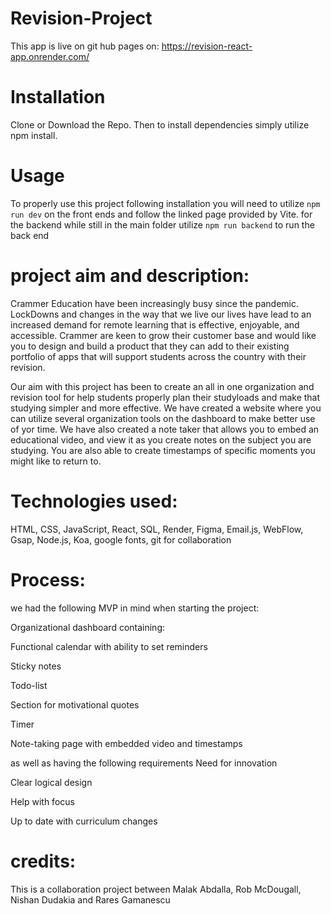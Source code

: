 # Revision-Project

This app is live on git hub pages on: https://revision-react-app.onrender.com/

# Installation

Clone or Download the Repo. Then to install dependencies
simply utilize npm install.

# Usage

To properly use this project following installation you will need to utilize `npm run dev` on the front ends and follow the linked page provided by Vite.
for the backend while still in the main folder utilize `npm run backend` to run the back end

# project aim and description:

Crammer Education have been increasingly busy since the pandemic. LockDowns and changes in the way that we live our lives have lead to an increased demand for remote learning that is effective, enjoyable, and accessible. Crammer are keen to grow their customer base and would like you to design and build a product that they can add to their existing portfolio of apps that will support students across the country with their revision.

Our aim with this project has been to create an all in one organization and revision tool for help students properly plan their studyloads and make that studying simpler and more effective. We have created a website where you can utilize several organization tools on the dashboard to make better use of yor time. We have also created a note taker that allows you to embed an educational video, and view it as you create notes on the subject you are studying. You are also able to create timestamps of specific moments you might like to return to.

# Technologies used:

HTML, CSS, JavaScript, React, SQL, Render, Figma, Email.js, WebFlow, Gsap, Node.js, Koa, google fonts, git for collaboration

# Process:

we had the following MVP in mind when starting the project:

Organizational dashboard containing:​

Functional calendar with ability to set reminders​

Sticky notes​

Todo-list​

Section for motivational quotes​

Timer​

Note-taking page with embedded video and timestamps​

as well as having the following requirements Need for innovation​

Clear logical design​

Help with focus​

Up to date with curriculum changes

# credits:

This is a collaboration project between Malak Abdalla, Rob McDougall, Nishan Dudakia and Rares Gamanescu
